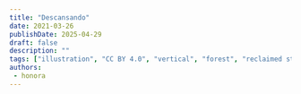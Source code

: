 ```yaml
---
title: "Descansando"
date: 2021-03-26
publishDate: 2025-04-29
draft: false
description: ""
tags: ["illustration", "CC BY 4.0", "vertical", "forest", "reclaimed structure"]
authors:
 - honora
---
```


